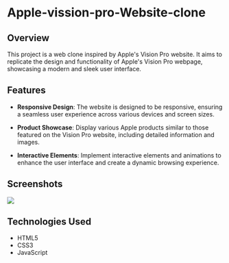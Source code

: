 # Apple-vission-pro-Website-clone


## Overview

This project is a web clone inspired by Apple's Vision Pro website. It aims to replicate the design and functionality of Apple's Vision Pro webpage, showcasing a modern and sleek user interface.

## Features

- **Responsive Design**: The website is designed to be responsive, ensuring a seamless user experience across various devices and screen sizes.

- **Product Showcase**: Display various Apple products similar to those featured on the Vision Pro website, including detailed information and images.

- **Interactive Elements**: Implement interactive elements and animations to enhance the user interface and create a dynamic browsing experience.

## Screenshots
 <img src="https://drive.google.com/file/d/1CIwZX21AkZsWdI2i5vNfSfoy0E81q-YF/view?usp=sharing">


## Technologies Used

- HTML5
- CSS3
- JavaScript

<!-- ## Setup -->

